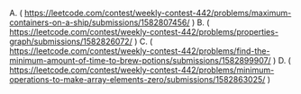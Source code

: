 A. ( https://leetcode.com/contest/weekly-contest-442/problems/maximum-containers-on-a-ship/submissions/1582807456/ )
B. ( https://leetcode.com/contest/weekly-contest-442/problems/properties-graph/submissions/1582826072/ )
C. ( https://leetcode.com/contest/weekly-contest-442/problems/find-the-minimum-amount-of-time-to-brew-potions/submissions/1582899907/ )
D. ( https://leetcode.com/contest/weekly-contest-442/problems/minimum-operations-to-make-array-elements-zero/submissions/1582863025/ )
